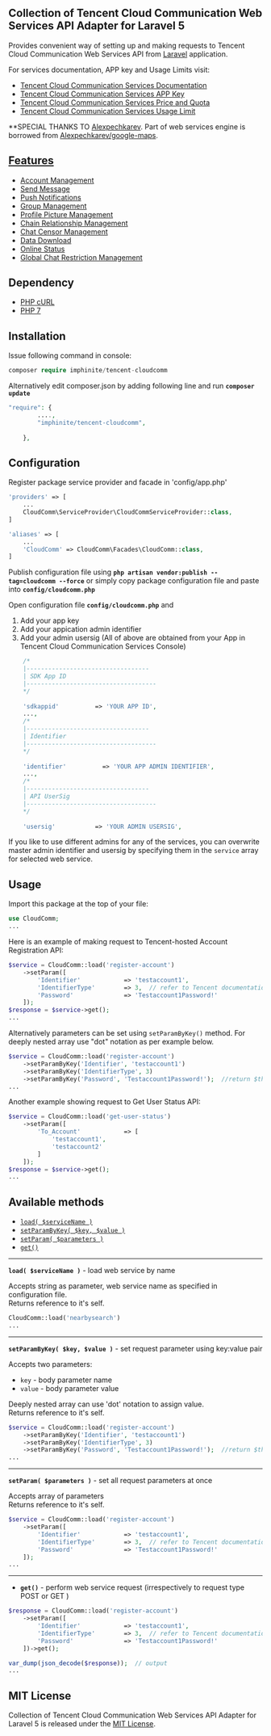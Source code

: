 ## Collection of Tencent Cloud Communication Web Services API Adapter for Laravel 5 

Provides convenient way of setting up and making requests to Tencent Cloud Communication Web Services API from [Laravel](http://laravel.com/) application. 

For services documentation, APP key and Usage Limits visit:
* [Tencent Cloud Communication Services Documentation](https://cloud.tencent.com/document/product/269)
* [Tencent Cloud Communication Services APP Key](https://cloud.tencent.com/document/product/269/1504)
* [Tencent Cloud Communication Services Price and Quota](https://cloud.tencent.com/document/product/269/11673)
* [Tencent Cloud Communication Services Usage Limit](https://cloud.tencent.com/document/product/269/9346)

**SPECIAL THANKS TO [Alexpechkarev](https://github.com/alexpechkarev/). Part of web services engine is borrowed from [Alexpechkarev/google-maps](https://github.com/alexpechkarev/google-maps/).


[Features](https://cloud.tencent.com/document/product/269/1520)
------------
* [Account Management](https://lbs.amap.com/api/webservice/guide/api/search/)
* [Send Message](https://lbs.amap.com/api/webservice/guide/api/batchrequest/)
* [Push Notifications](https://lbs.amap.com/api/webservice/guide/api/georegeo/)
* [Group Management](https://lbs.amap.com/api/webservice/guide/api/direction/)
* [Profile Picture Management](https://lbs.amap.com/api/webservice/guide/api/district/)
* [Chain Relationship Management](https://lbs.amap.com/api/webservice/guide/api/district/)
* [Chat Censor Management](https://lbs.amap.com/api/webservice/guide/api/ipconfig/)
* [Data Download](https://lbs.amap.com/api/webservice/guide/api/autograsp/)
* [Online Status](https://lbs.amap.com/api/webservice/guide/api/staticmaps/)
* [Global Chat Restriction Management](https://lbs.amap.com/api/webservice/guide/api/convert/)


Dependency
------------
* [PHP cURL](http://php.net/manual/en/curl.installation.php)
* [PHP 7](http://php.net/)


Installation
------------

Issue following command in console:

```php
composer require imphinite/tencent-cloudcomm
```

Alternatively  edit composer.json by adding following line and run **`composer update`**
```php
"require": { 
		....,
		"imphinite/tencent-cloudcomm",
	
	},
```

Configuration
------------

Register package service provider and facade in 'config/app.php'

```php
'providers' => [
    ...
    CloudComm\ServiceProvider\CloudCommServiceProvider::class,
]

'aliases' => [
    ...
    'CloudComm' => CloudComm\Facades\CloudComm::class,
]
```


Publish configuration file using **`php artisan vendor:publish --tag=cloudcomm --force`** or simply copy package configuration file and paste into **`config/cloudcomm.php`**

Open configuration file **`config/cloudcomm.php`** and 
1. Add your app key
2. Add your appication admin identifier
3. Add your admin usersig
(All of above are obtained from your App in Tencent Cloud Communication Services Console)
```php
    /*
    |----------------------------------
    | SDK App ID
    |------------------------------------
    */
    
    'sdkappid'          => 'YOUR APP ID',
    ...,
    /*
    |----------------------------------
    | Identifier
    |------------------------------------
    */
    
    'identifier'          => 'YOUR APP ADMIN IDENTIFIER',
    ...,
    /*
    |----------------------------------
    | API UserSig
    |------------------------------------
    */
    
    'usersig'           => 'YOUR ADMIN USERSIG',
```

If you like to use different admins for any of the services, you can overwrite master admin identifier and usersig by specifying them in the `service` array for selected web service. 


Usage
------------

Import this package at the top of your file:

```php
use CloudComm;
...
```

Here is an example of making request to Tencent-hosted Account Registration API:

```php
$service = CloudComm::load('register-account')
    ->setParam([
        'Identifier'            => 'testaccount1',
        'IdentifierType'        => 3,  // refer to Tencent documentation
        'Password'              => 'Testaccount1Password!'
    ]);
$response = $service->get();
...
```

Alternatively parameters can be set using `setParamByKey()` method. For deeply nested array use "dot" notation as per example below.

```php
$service = CloudComm::load('register-account')
    ->setParamByKey('Identifier', 'testaccount1')
    ->setParamByKey('IdentifierType', 3)
    ->setParamByKey('Password', 'Testaccount1Password!');  //return $this
...
```

Another example showing request to Get User Status API:

```php
$service = CloudComm::load('get-user-status')
    ->setParam([
        'To_Account'            => [
            'testaccount1',
            'testaccount2'
        ]
    ]);
$response = $service->get();
...
```

Available methods
------------

* [`load( $serviceName )`](#load)
* [`setParamByKey( $key, $value )`](#setParamByKey)
* [`setParam( $parameters )`](#setParam)
* [`get()`](#get)

---

<a name="load"></a>
**`load( $serviceName )`** - load web service by name 

Accepts string as parameter, web service name as specified in configuration file.  
Returns reference to it's self.

```php
CloudComm::load('nearbysearch') 
...
```

---

<a name="setParamByKey"></a>
**`setParamByKey( $key, $value )`** - set request parameter using key:value pair

Accepts two parameters:
* `key` - body parameter name
* `value` - body parameter value 

Deeply nested array can use 'dot' notation to assign value.  
Returns reference to it's self.

```php
$service = CloudComm::load('register-account')
    ->setParamByKey('Identifier', 'testaccount1')
    ->setParamByKey('IdentifierType', 3)
    ->setParamByKey('Password', 'Testaccount1Password!');  //return $this
...
```

---

<a name="setParam"></a>
**`setParam( $parameters )`** - set all request parameters at once

Accepts array of parameters  
Returns reference to it's self.

```php
$service = CloudComm::load('register-account')
    ->setParam([
        'Identifier'            => 'testaccount1',
        'IdentifierType'        => 3,  // refer to Tencent documentation
        'Password'              => 'Testaccount1Password!'
    ]);
...
```

---

<a name="get"></a>
* **`get()`** - perform web service request (irrespectively to request type POST or GET )

```php
$response = CloudComm::load('register-account')
    ->setParam([
        'Identifier'            => 'testaccount1',
        'IdentifierType'        => 3,  // refer to Tencent documentation
        'Password'              => 'Testaccount1Password!'
    ])->get();

var_dump(json_decode($response));  // output 
...
```

MIT License
-------

Collection of Tencent Cloud Communication Web Services API Adapter for Laravel 5 is released under the [MIT License](https://github.com/imphinite/tencent-cloudcomm/blob/master/LICENSE).